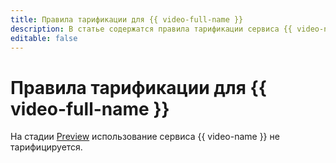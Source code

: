 ```yaml
---
title: Правила тарификации для {{ video-full-name }}
description: В статье содержатся правила тарификации сервиса {{ video-name }}.
editable: false
---
```


# Правила тарификации для {{ video-full-name }}

На стадии [Preview](../overview/concepts/launch-stages.md) использование сервиса {{ video-name }} не тарифицируется.
